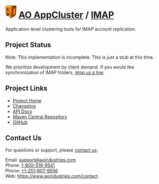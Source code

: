 # [<img src="ao-logo.png" alt="AO Logo" width="35" height="40">](https://www.aoindustries.com/) [AO AppCluster](https://www.aoindustries.com/ao-appcluster/) / [IMAP](https://www.aoindustries.com/ao-appcluster/imap/)
Application-level clustering tools for IMAP account replication.

## Project Status
Note: This implementation is incomplete.  This is just a stub at this time.

We prioritize development by client demand.  If you would like synchronization
of IMAP folders, [drop us a line](https://www.aoindustries.com/contact).

## Project Links
* [Project Home](https://www.aoindustries.com/ao-appcluster/imap/)
* [Changelog](https://www.aoindustries.com/ao-appcluster/imap/changelog)
* [API Docs](https://www.aoindustries.com/ao-appcluster/imap/apidocs/)
* [Maven Central Repository](https://search.maven.org/#search%7Cgav%7C1%7Cg:%22com.aoindustries%22%20AND%20a:%22ao-appcluster-imap%22)
* [GitHub](https://github.com/aoindustries/ao-appcluster-imap)

## Contact Us
For questions or support, please [contact us](https://www.aoindustries.com/contact):

Email: [support@aoindustries.com](mailto:support@aoindustries.com)  
Phone: [1-800-519-9541](tel:1-800-519-9541)  
Phone: [+1-251-607-9556](tel:+1-251-607-9556)  
Web: https://www.aoindustries.com/contact
